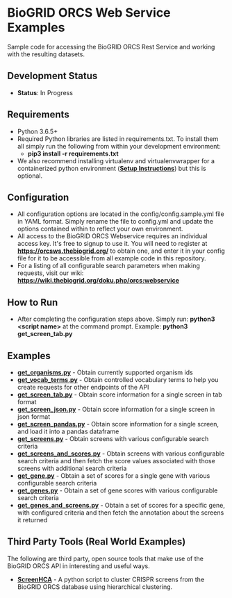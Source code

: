 # BioGRID ORCS Web Service Examples
Sample code for accessing the BioGRID ORCS Rest Service and working with the resulting datasets.

## Development Status
+ **Status**: In Progress

## Requirements
+ Python 3.6.5+
+ Required Python libraries are listed in requirements.txt. To install them all simply run the following from within your development environment: 
  + **pip3 install -r requirements.txt**
+ We also recommend installing virtualenv and virtualenvwrapper for a containerized python environment ([**Setup Instructions**](https://askubuntu.com/questions/244641/how-to-set-up-and-use-a-virtual-python-environment-in-ubuntu/244642#244642)) but this is optional.

## Configuration
+ All configuration options are located in the config/config.sample.yml file in YAML format. Simply rename the file to config.yml and update the options contained within to reflect your own environment.
+ All access to the BioGRID ORCS Webservice requires an individual access key. It's free to signup to use it. You will need to register at **https://orcsws.thebiogrid.org/** to obtain one, and enter it in your config file for it to be accessible from all example code in this repository.
+ For a listing of all configurable search parameters when making requests, visit our wiki: **https://wiki.thebiogrid.org/doku.php/orcs:webservice**

## How to Run
+ After completing the configuration steps above. Simply run: **python3 \<script name\>** at the command prompt. Example: **python3 get_screen_tab.py**

## Examples
+ [**get_organisms.py**](https://github.com/BioGRID/ORCS-REST-EXAMPLES/blob/master/get_organisms.py) - Obtain currently supported organism ids
+ [**get_vocab_terms.py**](https://github.com/BioGRID/ORCS-REST-EXAMPLES/blob/master/get_vocab_terms.py) - Obtain controlled vocabulary terms to help you create requests for other endpoints of the API
+ [**get_screen_tab.py**](https://github.com/BioGRID/ORCS-REST-EXAMPLES/blob/master/get_screen_tab.py) - Obtain score information for a single screen in tab format
+ [**get_screen_json.py**](https://github.com/BioGRID/ORCS-REST-EXAMPLES/blob/master/get_screen_json.py) - Obtain score information for a single screen in json format
+ [**get_screen_pandas.py**](https://github.com/BioGRID/ORCS-REST-EXAMPLES/blob/master/get_screen_pandas.py) - Obtain score information for a single screen, and load it into a pandas dataframe
+ [**get_screens.py**](https://github.com/BioGRID/ORCS-REST-EXAMPLES/blob/master/get_screens.py) - Obtain screens with various configurable search criteria 
+ [**get_screens_and_scores.py**](https://github.com/BioGRID/ORCS-REST-EXAMPLES/blob/master/get_screens_and_scores.py) - Obtain screens with various configurable search criteria and then fetch the score values associated with those screens with additional search criteria
+ [**get_gene.py**](https://github.com/BioGRID/ORCS-REST-EXAMPLES/blob/master/get_gene.py) - Obtain a set of scores for a single gene with various configurable search criteria
+ [**get_genes.py**](https://github.com/BioGRID/ORCS-REST-EXAMPLES/blob/master/get_genes.py) - Obtain a set of gene scores with various configurable search criteria
+ [**get_genes_and_screens.py**](https://github.com/BioGRID/ORCS-REST-EXAMPLES/blob/master/get_genes_and_screens.py) - Obtain a set of scores for a specific gene, with configured criteria and then fetch the annotation about the screens it returned

## Third Party Tools (Real World Examples)
The following are third party, open source tools that make use of the BioGRID ORCS API in interesting and useful ways.
+ [**ScreenHCA**](https://github.com/wujood/ScreenHCA) - A python script to cluster CRISPR screens from the BioGRID ORCS database using hierarchical clustering. 
